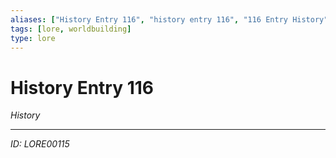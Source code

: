 ```yaml
---
aliases: ["History Entry 116", "history entry 116", "116 Entry History"]
tags: [lore, worldbuilding]
type: lore
---
```


# History Entry 116

*History*

---
*ID: LORE00115*